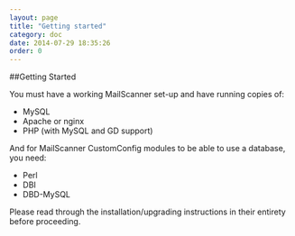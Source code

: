 ```yaml
---
layout: page
title: "Getting started"
category: doc
date: 2014-07-29 18:35:26
order: 0
---
```


##Getting Started

You must have a working MailScanner set-up and have running copies of:

- MySQL
- Apache or nginx
- PHP (with MySQL and GD support)

And for MailScanner CustomConfig modules to be able to use a database, you need:

- Perl
- DBI
- DBD-MySQL

Please read through the installation/upgrading instructions in their entirety before proceeding.
